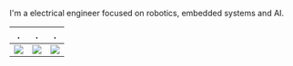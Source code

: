 
I'm a electrical engineer focused on robotics, embedded systems and AI. 

| . | . | . |
|-----|------|------|
|![](https://github-profile-summary-cards.vercel.app/api/cards/stats?username=primozflander&theme=dracula)|![](https://github-profile-summary-cards.vercel.app/api/cards/repos-per-language?username=primozflander&theme=dracula)|![](https://github-profile-summary-cards.vercel.app/api/cards/most-commit-language?username=primozflander&theme=dracula)|

[stats]: https://github-readme-stats.vercel.app/api?username=primozflander&show_icons=true&count_private=false&theme=radical&hide=issues,commits&hide_rank=true&custom_title=primoz's%20Stats
[hexapod]: https://hexapod.netlify.app/

<!---
[![Aeronology Github](https://img.shields.io/badge/Aeronology%20-Github(work)-orange.svg?logo=github&color=3CAC3B)](https://github.com/mithi-aeronology) [![Luxor Github](https://img.shields.io/badge/Luxor%20-Gitlab(work)-orange.svg?logo=gitlab&color=orange)](https://gitlab.com/mithi-luxor) [![Bare Minimum 3d](https://img.shields.io/badge/npm%20-BareMinimum%203d-orange.svg?logo=npm&color=ee5253)](https://github.com/mithi/bare-minimum-3d)
[![Epic React Exercises](https://img.shields.io/badge/Epic%20-React%20Exercises-orange.svg?logo=react&color=0abde3)](https://github.com/mithi/epic-react-exercises)



- 👋 Hi, I’m @primozflander
- 👀 I’m interested in machine learning, virtual reality and embedded systems 
- 🌱 I’m currently learning unity and tensorflow 
- 💞️ I’m looking to collaborate on any arduino development projects
- 📫 How to reach me: primoz.flander@gmail.com

primozflander/primozflander is a ✨ special ✨ repository because its `README.md` (this file) appears on your GitHub profile.
You can click the Preview link to take a look at your changes.
--->

